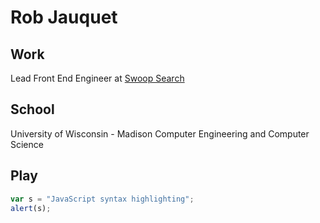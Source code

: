 # Rob Jauquet
## Work
Lead Front End Engineer at [Swoop Search](http://swoopsrch.com)
## School
University of Wisconsin - Madison
Computer Engineering and Computer Science
## Play
```javascript
var s = "JavaScript syntax highlighting";
alert(s);
```